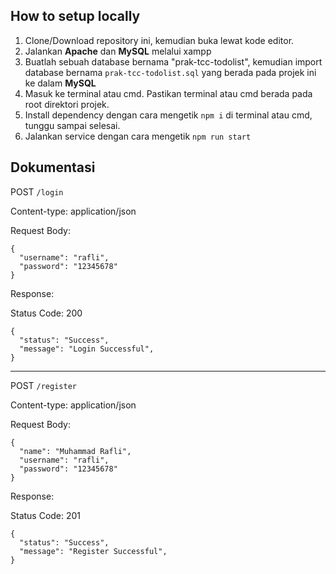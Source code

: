 ## How to setup locally

1. Clone/Download repository ini, kemudian buka lewat kode editor.
2. Jalankan **Apache** dan **MySQL** melalui xampp
3. Buatlah sebuah database bernama "prak-tcc-todolist", kemudian import database bernama `prak-tcc-todolist.sql` yang berada pada projek ini ke dalam **MySQL**
4. Masuk ke terminal atau cmd. Pastikan terminal atau cmd berada pada root direktori projek.
5. Install dependency dengan cara mengetik `npm i` di terminal atau cmd, tunggu sampai selesai.
6. Jalankan service dengan cara mengetik `npm run start`

## Dokumentasi

POST `/login`

Content-type: application/json

Request Body:

```
{
  "username": "rafli",
  "password": "12345678"
}
```

Response:

Status Code: 200

```
{
  "status": "Success",
  "message": "Login Successful",
}
```

---

POST `/register`

Content-type: application/json

Request Body:

```
{
  "name": "Muhammad Rafli",
  "username": "rafli",
  "password": "12345678"
}
```

Response:

Status Code: 201

```
{
  "status": "Success",
  "message": "Register Successful",
}
```
